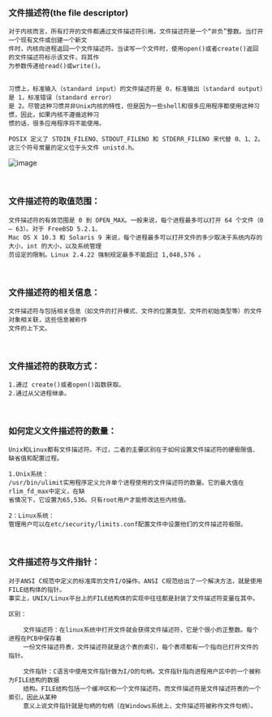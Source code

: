 ### 文件描述符(the file descriptor)

	对于内核而言，所有打开的文件都通过文件描述符引用。文件描述符是一个“非负”整数。当打开一个现有文件或创建一个新文
	件时，内核向进程返回一个文件描述符。当读写一个文件时，使用open()或者create()返回的文件描述符标示该文件，将其作
	为参数传递给read()或write()。
	
	
	习惯上，标准输入（standard input）的文件描述符是 0，标准输出（standard output）是 1，标准错误（standard error）
	是 2。尽管这种习惯并非Unix内核的特性，但是因为一些shell和很多应用程序都使用这种习惯，因此，如果内核不遵循这种习
	惯的话，很多应用程序将不能使用。
	
	POSIX 定义了 STDIN_FILENO、STDOUT_FILENO 和 STDERR_FILENO 来代替 0、1、2。这三个符号常量的定义位于头文件 unistd.h。
	
![image](http://hbimg.b0.upaiyun.com/bcceb43d7792ca43a6bf5393cad657e54a2fb64f700e-qaIyHD_fw658)

<br>

### 文件描述符的取值范围：

	文件描述符的有效范围是 0 到 OPEN_MAX。一般来说，每个进程最多可以打开 64 个文件（0 — 63）。对于 FreeBSD 5.2.1、
	Mac OS X 10.3 和 Solaris 9 来说，每个进程最多可以打开文件的多少取决于系统内存的大小，int 的大小，以及系统管理
	员设定的限制。Linux 2.4.22 强制规定最多不能超过 1,048,576 。

<br>

### 文件描述符的相关信息：

	文件描述符与包括相关信息（如文件的打开模式、文件的位置类型、文件的初始类型等）的文件对象相关联，这些信息被称作
	文件的上下文。
	
<br>

### 文件描述符的获取方式：

	1.通过 create()或者open()函数获取。
	2.通过从父进程继承。
	
<br>

### 如何定义文件描述符的数量：

	Unix和Linux都有文件描述符。不过，二者的主要区别在于如何设置文件描述符的硬极限值、缺省值和配置过程。
	
	1.Unix系统：
	/usr/bin/ulimit实用程序定义允许单个进程使用的文件描述符的数量。它的最大值在rlim_fd_max中定义，在缺
	省情况下，它设置为65,536。只有root用户才能修改这些内核值。
	
	2：Linux系统：
	管理用户可以在etc/security/limits.conf配置文件中设置他们的文件描述符极限。

<br>

### 文件描述符与文件指针：

	对于ANSI C规范中定义的标准库的文件I/O操作。ANSI C规范给出了一个解决方法，就是使用FILE结构体的指针。
	事实上，UNIX/Linux平台上的FILE结构体的实现中往往都是封装了文件描述符变量在其中。
	
	区别：
	
		文件描述符：在linux系统中打开文件就会获得文件描述符，它是个很小的正整数。每个进程在PCB中保存着
		一份文件描述符表，文件描述符就是这个表的索引，每个表项都有一个指向已打开文件的指针。
		
		文件指针：C语言中使用文件指针做为I/O的句柄。文件指针指向进程用户区中的一个被称为FILE结构的数据
		结构。FILE结构包括一个缓冲区和一个文件描述符。而文件描述符是文件描述符表的一个索引，因此从某种
		意义上说文件指针就是句柄的句柄（在Windows系统上，文件描述符被称作文件句柄）。
		
		



	
